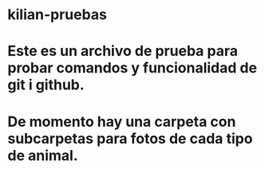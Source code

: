 # kilian-pruebas
# Este es un archivo de prueba para probar comandos y funcionalidad de git i github.
# De momento hay una carpeta con subcarpetas para fotos de cada tipo de animal.